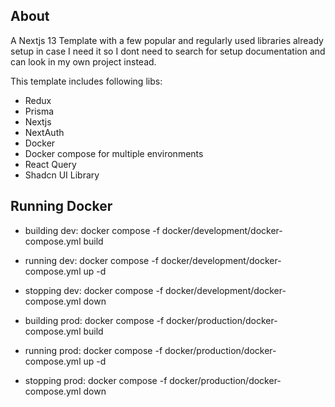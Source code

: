 ## About

A Nextjs 13 Template with a few popular and regularly used libraries already setup in case I need it
so I dont need to search for setup documentation and can look in my own project instead.

This template includes following libs:

- Redux
- Prisma
- Nextjs
- NextAuth
- Docker
- Docker compose for multiple environments
- React Query
- Shadcn UI Library

## Running Docker

- building dev: docker compose -f docker/development/docker-compose.yml build
- running dev: docker compose -f docker/development/docker-compose.yml up -d
- stopping dev: docker compose -f docker/development/docker-compose.yml down

- building prod: docker compose -f docker/production/docker-compose.yml build
- running prod: docker compose -f docker/production/docker-compose.yml up -d
- stopping prod: docker compose -f docker/production/docker-compose.yml down
